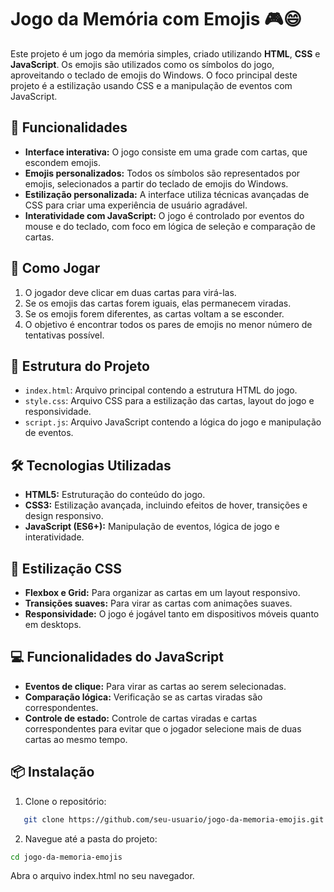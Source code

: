 # Jogo da Memória com Emojis 🎮😄

Este projeto é um jogo da memória simples, criado utilizando **HTML**, **CSS** e **JavaScript**. Os emojis são utilizados como os símbolos do jogo, aproveitando o teclado de emojis do Windows. O foco principal deste projeto é a estilização usando CSS e a manipulação de eventos com JavaScript.

## 📝 Funcionalidades

- **Interface interativa:** O jogo consiste em uma grade com cartas, que escondem emojis.
- **Emojis personalizados:** Todos os símbolos são representados por emojis, selecionados a partir do teclado de emojis do Windows.
- **Estilização personalizada:** A interface utiliza técnicas avançadas de CSS para criar uma experiência de usuário agradável.
- **Interatividade com JavaScript:** O jogo é controlado por eventos do mouse e do teclado, com foco em lógica de seleção e comparação de cartas.

## 🚀 Como Jogar

1. O jogador deve clicar em duas cartas para virá-las.
2. Se os emojis das cartas forem iguais, elas permanecem viradas.
3. Se os emojis forem diferentes, as cartas voltam a se esconder.
4. O objetivo é encontrar todos os pares de emojis no menor número de tentativas possível.

## 📂 Estrutura do Projeto

- `index.html`: Arquivo principal contendo a estrutura HTML do jogo.
- `style.css`: Arquivo CSS para a estilização das cartas, layout do jogo e responsividade.
- `script.js`: Arquivo JavaScript contendo a lógica do jogo e manipulação de eventos.

## 🛠️ Tecnologias Utilizadas

- **HTML5:** Estruturação do conteúdo do jogo.
- **CSS3:** Estilização avançada, incluindo efeitos de hover, transições e design responsivo.
- **JavaScript (ES6+):** Manipulação de eventos, lógica de jogo e interatividade.

## 🎨 Estilização CSS

- **Flexbox e Grid:** Para organizar as cartas em um layout responsivo.
- **Transições suaves:** Para virar as cartas com animações suaves.
- **Responsividade:** O jogo é jogável tanto em dispositivos móveis quanto em desktops.

## 💻 Funcionalidades do JavaScript

- **Eventos de clique:** Para virar as cartas ao serem selecionadas.
- **Comparação lógica:** Verificação se as cartas viradas são correspondentes.
- **Controle de estado:** Controle de cartas viradas e cartas correspondentes para evitar que o jogador selecione mais de duas cartas ao mesmo tempo.

## 📦 Instalação

1. Clone o repositório:
```bash
   git clone https://github.com/seu-usuario/jogo-da-memoria-emojis.git
```

2. Navegue até a pasta do projeto:
```bash
cd jogo-da-memoria-emojis
```

Abra o arquivo index.html no seu navegador.